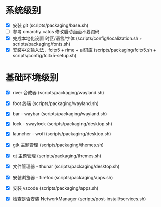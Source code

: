 
# 系统级别

- [x] 安装 git (scripts/packaging/base.sh)
- [ ] 参考 omarchy catos 修改启动画面不要跑码
- [x] 完成本地化设置 时区/语言/字体 (scripts/config/localization.sh + scripts/packaging/fonts.sh)
- [x] 安装中文输入法，fcitx5 + rime + ai词库 (scripts/packaging/fcitx5.sh + scripts/config/fcitx5-setup.sh)

# 基础环境级别

- [x] river 合成器 (scripts/packaging/wayland.sh)
- [x] foot 终端 (scripts/packaging/wayland.sh)
- [x] bar - waybar (scripts/packaging/wayland.sh)
- [x] lock - swaylock (scripts/packaging/desktop.sh)
- [x] launcher - wofi (scripts/packaging/desktop.sh)
- [x] gtk 主题管理 (scripts/packaging/themes.sh)
- [x] qt 主题管理 (scripts/packaging/themes.sh)
- [x] 文件管理器 - thunar (scripts/packaging/desktop.sh)
- [x] 安装浏览器 - firefox (scripts/packaging/apps.sh)
- [x] 安装 vscode (scripts/packaging/apps.sh)
- [x] 检查是否安装 NetworkManager (scripts/post-install/services.sh)


